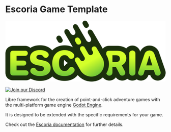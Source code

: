 # Escoria Game Template

![Escoria Logo](https://raw.githubusercontent.com/godot-escoria/escoria-demo-game/main/addons/escoria-core/design/escoria-logo-small.png)

[![Join our Discord](https://img.shields.io/discord/884336424780984330.svg?label=Join%20our%20Discord&logo=Discord&colorB=7289da&style=for-the-badge)](https://discord.com/invite/jMxJjuBY5Z)

Libre framework for the creation of point-and-click adventure games with the multi-platform game engine [Godot Engine](https://godotengine.org).

It is designed to be extended with the specific requirements for your game.

Check out the [Escoria documentation](https://docs.escoria-framework.org) for 
further details.
